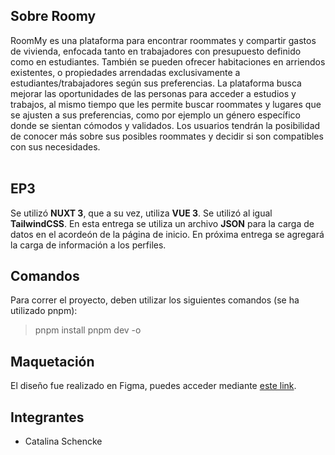 ## **Sobre Roomy**

RoomMy es una plataforma para encontrar roommates y compartir gastos de vivienda, enfocada tanto en trabajadores con presupuesto definido como en estudiantes. 
También se pueden ofrecer habitaciones en arriendos existentes, o propiedades arrendadas exclusivamente a estudiantes/trabajadores según sus preferencias. La plataforma busca mejorar las oportunidades de las personas para acceder a estudios y trabajos, al mismo tiempo que les permite buscar roommates y lugares que se ajusten a sus preferencias, como por ejemplo un género específico donde se sientan cómodos y validados. 
Los usuarios tendrán la posibilidad de conocer más sobre sus posibles roommates y decidir si son compatibles con sus necesidades.   
<br>

## **EP3**

Se utilizó **NUXT 3**, que a su vez, utiliza **VUE 3**. Se utilizó al igual **TailwindCSS**. 
En esta entrega se utiliza un archivo **JSON** para la carga de datos en el acordeón de la página de inicio.
En próxima entrega se agregará la carga de información a los perfiles.
<br>

## **Comandos**

Para correr el proyecto, deben utilizar los siguientes comandos (se ha utilizado pnpm):
  > pnpm install
  > pnpm dev -o


## Maquetación
El diseño fue realizado en Figma, puedes acceder mediante [este link](https://www.figma.com/file/Wnk55t9fBHhpt2tAZjOA5P/RoomMy?node-id=262%3A86&t=jfNekj3H2HKhJAZ2-1).

## Integrantes
- Catalina Schencke


